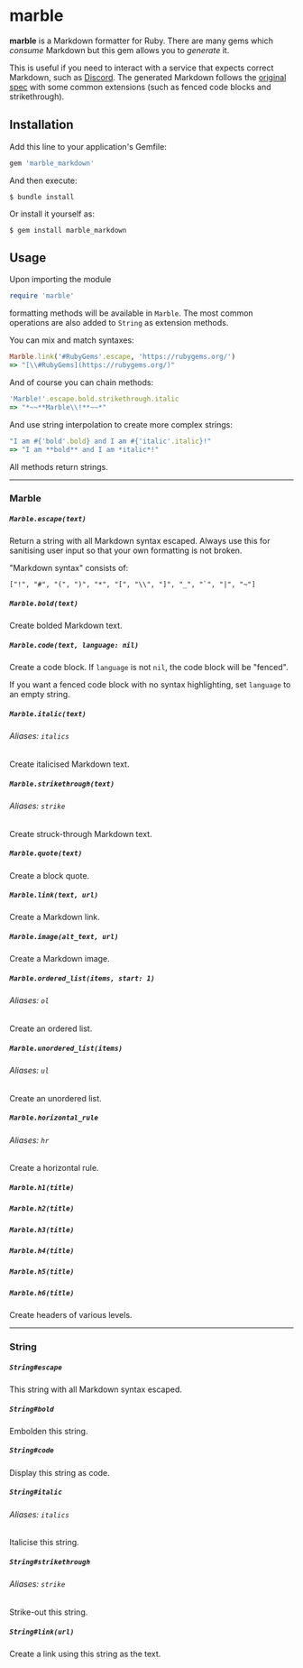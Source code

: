 # marble

**marble** is a Markdown formatter for Ruby. There are many gems which _consume_ Markdown but this gem allows you to _generate_ it.

This is useful if you need to interact with a service that expects correct Markdown, such as [Discord](https://github.com/shardlab/discordrb). The generated Markdown follows the [original spec](https://daringfireball.net/projects/markdown/syntax) with some common extensions (such as fenced code blocks and strikethrough).

## Installation

Add this line to your application's Gemfile:

```ruby
gem 'marble_markdown'
```

And then execute:

    $ bundle install

Or install it yourself as:

    $ gem install marble_markdown

## Usage

Upon importing the module

```ruby
require 'marble'
```

formatting methods will be available in `Marble`. The most common operations are also added to `String` as extension methods.

You can mix and match syntaxes:

```ruby
Marble.link('#RubyGems'.escape, 'https://rubygems.org/')
=> "[\\#RubyGems](https://rubygems.org/)"
```

And of course you can chain methods:

```ruby
'Marble!'.escape.bold.strikethrough.italic
=> "*~~**Marble\\!**~~*"
```

And use string interpolation to create more complex strings:

```ruby
"I am #{'bold'.bold} and I am #{'italic'.italic}!"
=> "I am **bold** and I am *italic*!"
```

All methods return strings.

---

### Marble

##### `Marble.escape(text)`
Return a string with all Markdown syntax escaped. Always use this for sanitising user input so that your own formatting is not broken.

"Markdown syntax" consists of:

```
["!", "#", "(", ")", "*", "[", "\\", "]", "_", "`", "|", "~"]
```

##### `Marble.bold(text)`
Create bolded Markdown text.

##### `Marble.code(text, language: nil)`
Create a code block. If `language` is not `nil`, the code block will be "fenced".

If you want a fenced code block with no syntax highlighting, set `language` to an empty string.

##### `Marble.italic(text)`
###### Aliases: `italics`
Create italicised Markdown text.

##### `Marble.strikethrough(text)`
###### Aliases: `strike`
Create struck-through Markdown text.

##### `Marble.quote(text)`
Create a block quote.

##### `Marble.link(text, url)`
Create a Markdown link.

##### `Marble.image(alt_text, url)`
Create a Markdown image.

##### `Marble.ordered_list(items, start: 1)`
###### Aliases: `ol`
Create an ordered list.

##### `Marble.unordered_list(items)`
###### Aliases: `ul`
Create an unordered list.

##### `Marble.horizontal_rule`
###### Aliases: `hr`
Create a horizontal rule.

##### `Marble.h1(title)`
##### `Marble.h2(title)`
##### `Marble.h3(title)`
##### `Marble.h4(title)`
##### `Marble.h5(title)`
##### `Marble.h6(title)`
Create headers of various levels.

---

### String

##### `String#escape`
This string with all Markdown syntax escaped.

##### `String#bold`
Embolden this string.

##### `String#code`
Display this string as code.

##### `String#italic`
###### Aliases: `italics`
Italicise this string.

##### `String#strikethrough`
###### Aliases: `strike`
Strike-out this string.

##### `String#link(url)`
Create a link using this string as the text.
